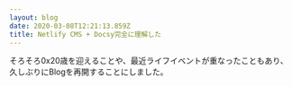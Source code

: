 ```yaml
---
layout: blog
date: 2020-03-08T12:21:13.859Z
title: Netlify CMS + Docsy完全に理解した
---
```

そろそろ0x20歳を迎えることや、最近ライフイベントが重なったこともあり、久しぶりにBlogを再開することにしました。